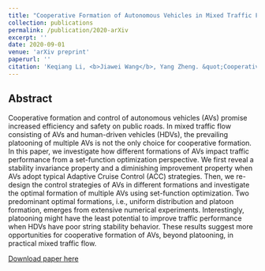 ```yaml
---
title: "Cooperative Formation of Autonomous Vehicles in Mixed Traffic Flow: Beyond Platooning"
collection: publications
permalink: /publication/2020-arXiv
excerpt: ''
date: 2020-09-01
venue: 'arXiv preprint'
paperurl: ''
citation: 'Keqiang Li, <b>Jiawei Wang</b>, Yang Zheng. &quot;Cooperative Formation of Autonomous Vehicles in Mixed Traffic Flow: Beyond Platooning&quot;. <i>	arXiv:2009.04254</i>, 2020.'
---
```

Abstract
---
Cooperative formation and control of autonomous vehicles (AVs) promise increased efficiency and safety on public roads. In mixed traffic flow consisting of AVs and human-driven vehicles (HDVs), the prevailing platooning of multiple AVs is not the only choice for cooperative formation. In this paper, we investigate how different formations of AVs impact traffic performance from a set-function optimization perspective. We first reveal a stability invariance property and a diminishing improvement property when AVs adopt typical Adaptive Cruise Control (ACC) strategies. Then, we re-design the control strategies of AVs in different formations and investigate the optimal formation of multiple AVs using set-function optimization. Two predominant optimal formations, i.e., uniform distribution and platoon formation, emerges from extensive numerical experiments. Interestingly, platooning might have the least potential to improve traffic performance when HDVs have poor string stability behavior. These results suggest more opportunities for cooperative formation of AVs, beyond platooning, in practical mixed traffic flow.

[Download paper here](https://wangjw18.github.io/files/2020-arXiv.pdf)